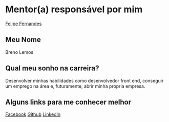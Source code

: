 # Mentor(a) responsável por mim

[Felipe Fernandes](/mentores/perfis/felipe_fernandes.md)

## Meu Nome

Breno Lemos

## Qual meu sonho na carreira?

Desenvolver minhas habilidades como desenvolvedor front end, conseguir um emprego na área e, futuramente, abrir minha própria empresa.

## Alguns links para me conhecer melhor

[Facebook](https://www.facebook.com/breno.lemos.9)
[Github](http://github.com/brennolemos)
[LinkedIn](https://www.linkedin.com/in/breno-lemos-049374104)
